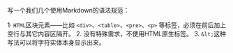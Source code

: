 写一个我们几个使用Markdown的语法规范：

1·	`HTML`区块元素――比如 `<div>`、`<table>`、`<pre>`、`<p>` 等标签，必须在前后加上空行与其它内容区隔开。
2.  没有特殊需求，不使用HTML原生标签。
3.  `&lt;`这种写法可以将字符实体本身显示出来。


